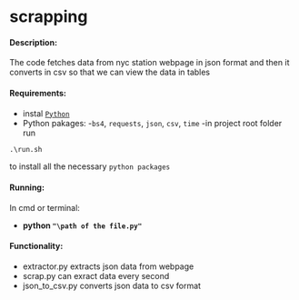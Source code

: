 # scrapping
#### Description:
The code fetches data from nyc station webpage in json format and then it 
converts in csv so that we can view the data in tables 

#### Requirements:
* instal [`Python`](https://www.python.org/downloads/) 
* Python pakages: 
  -`bs4`, `requests`, `json`, `csv`, `time` 
  -in project root folder run
```python
.\run.sh 
```
to install all the necessary `python packages`

#### Running:
In cmd or terminal:
* **python `"\path of the file.py"`**

#### Functionality:
* extractor.py extracts json data from webpage
* scrap.py can exract data every second 
* json_to_csv.py converts json data to csv format 

